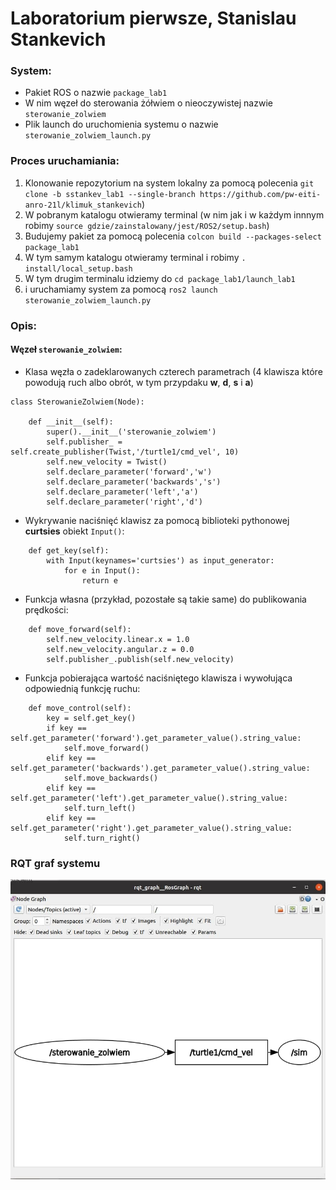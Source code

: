 # Laboratorium pierwsze, Stanislau Stankevich
### System:
- Pakiet ROS o nazwie `package_lab1`
- W nim węzeł do sterowania żółwiem o nieoczywistej nazwie `sterowanie_zolwiem`
- Plik launch do uruchomienia systemu o nazwie `sterowanie_zolwiem_launch.py`

### Proces uruchamiania:
1. Klonowanie repozytorium na system lokalny za pomocą polecenia `git clone -b sstankev_lab1 --single-branch https://github.com/pw-eiti-anro-21l/klimuk_stankevich`)
2. W pobranym katalogu otwieramy terminal (w nim jak i w każdym innnym robimy `source gdzie/zainstalowany/jest/ROS2/setup.bash`)
3. Budujemy pakiet za pomocą polecenia `colcon build --packages-select package_lab1`
4. W tym samym katalogu otwieramy terminal i robimy `. install/local_setup.bash`
5. W tym drugim terminalu idziemy do `cd package_lab1/launch_lab1` 
6. i uruchamiamy system za pomocą `ros2 launch sterowanie_zolwiem_launch.py`

### Opis:
#### Węzeł `sterowanie_zolwiem`:
- Klasa węzła o zadeklarowanych czterech parametrach (4 klawisza które powodują ruch albo obrót, w tym przypdaku **w**, **d**, **s** i **a**)
```
class SterowanieZolwiem(Node):

    def __init__(self):
        super().__init__('sterowanie_zolwiem')
        self.publisher_ = self.create_publisher(Twist,'/turtle1/cmd_vel', 10)
        self.new_velocity = Twist()
        self.declare_parameter('forward','w')
        self.declare_parameter('backwards','s')
        self.declare_parameter('left','a')
        self.declare_parameter('right','d')
```
- Wykrywanie naciśnięć klawisz za pomocą biblioteki pythonowej **curtsies** obiekt `Input()`:
```
    def get_key(self):
    	with Input(keynames='curtsies') as input_generator:
    		for e in Input():
    			return e
```
- Funkcja własna (przykład, pozostałe są takie same) do publikowania prędkości:
```
    def move_forward(self):
    	self.new_velocity.linear.x = 1.0
    	self.new_velocity.angular.z = 0.0
    	self.publisher_.publish(self.new_velocity)
```
- Funkcja pobierająca wartość naciśniętego klawisza i wywołująca odpowiednią funkcję ruchu:
```
    def move_control(self):
    	key = self.get_key()
    	if key == self.get_parameter('forward').get_parameter_value().string_value:
    		self.move_forward()
    	elif key == self.get_parameter('backwards').get_parameter_value().string_value:
    		self.move_backwards()
    	elif key == self.get_parameter('left').get_parameter_value().string_value:
    		self.turn_left()
    	elif key == self.get_parameter('right').get_parameter_value().string_value:
    		self.turn_right()
```
### RQT graf systemu 
![rqt graph](./rqt_graph.jpg)
